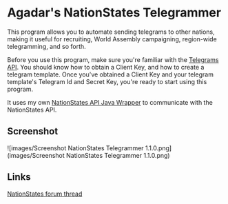 # Agadar's NationStates Telegrammer

This program allows you to automate sending telegrams to other nations, making it useful for recruiting, World Assembly campaigning, region-wide telegramming, and so forth.

Before you use this program, make sure you're familiar with the [Telegrams API](https://www.nationstates.net/pages/api.html#telegrams). You should know how to obtain a Client Key,
and how to create a telegram template. Once you've obtained a Client Key and your telegram template's Telegram Id and Secret Key, you're ready to start using this program.

It uses my own [NationStates API Java Wrapper](https://github.com/Agadar/NationStates-api-java-wrapper) to communicate with the NationStates API.

## Screenshot

![images/Screenshot NationStates Telegrammer 1.1.0.png](images/Screenshot NationStates Telegrammer 1.1.0.png)

## Links

[NationStates forum thread](https://forum.nationstates.net/viewtopic.php?f=15&t=388960)
